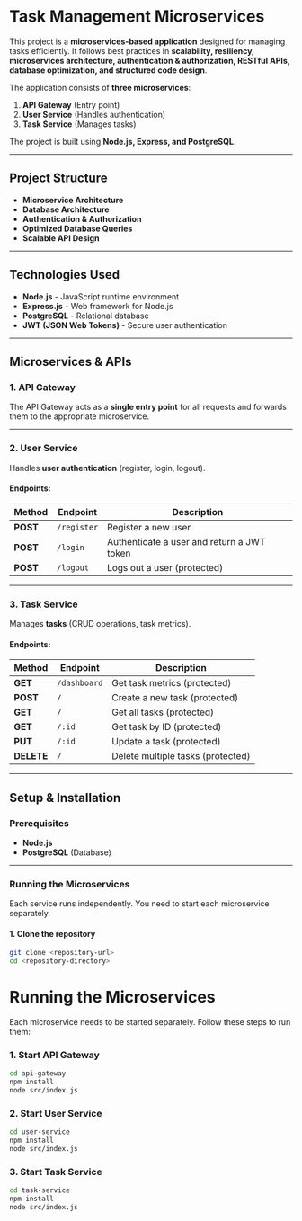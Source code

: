 # Task Management Microservices

This project is a **microservices-based application** designed for managing tasks efficiently. It follows best practices in **scalability, resiliency, microservices architecture, authentication & authorization, RESTful APIs, database optimization, and structured code design**.  

The application consists of **three microservices**:
1. **API Gateway** (Entry point)
2. **User Service** (Handles authentication)
3. **Task Service** (Manages tasks)

The project is built using **Node.js, Express, and PostgreSQL**.

---

## **Project Structure**

- **Microservice Architecture**
- **Database Architecture**
- **Authentication & Authorization**
- **Optimized Database Queries**
- **Scalable API Design**

---

## **Technologies Used**
* **Node.js** - JavaScript runtime environment  
* **Express.js** - Web framework for Node.js  
* **PostgreSQL** - Relational database  
* **JWT (JSON Web Tokens)** - Secure user authentication  

---

## **Microservices & APIs**

### **1. API Gateway**  
The API Gateway acts as a **single entry point** for all requests and forwards them to the appropriate microservice.  

---

### **2. User Service**  
Handles **user authentication** (register, login, logout).  

#### **Endpoints:**
| Method | Endpoint      | Description |
|--------|-------------|-------------|
| **POST**  | `/register`  | Register a new user |
| **POST**  | `/login`  | Authenticate a user and return a JWT token |
| **POST**  | `/logout`  | Logs out a user (protected) |

---

### **3. Task Service**  
Manages **tasks** (CRUD operations, task metrics).  

#### **Endpoints:**
| Method | Endpoint      | Description |
|--------|-------------|-------------|
| **GET**  | `/dashboard`  | Get task metrics (protected) |
| **POST**  | `/`  | Create a new task (protected) |
| **GET**  | `/`  | Get all tasks (protected) |
| **GET**  | `/:id`  | Get task by ID (protected) |
| **PUT**  | `/:id`  | Update a task (protected) |
| **DELETE**  | `/`  | Delete multiple tasks (protected) |

---

## **Setup & Installation**

### **Prerequisites**
- **Node.js**
- **PostgreSQL** (Database)

---

### **Running the Microservices**
Each service runs independently. You need to start each microservice separately.

#### **1. Clone the repository**
```bash
git clone <repository-url>
cd <repository-directory>
```

# Running the Microservices

Each microservice needs to be started separately. Follow these steps to run them:

### **1. Start API Gateway**
```bash
cd api-gateway
npm install
node src/index.js
```

### **2. Start User Service**
```bash
cd user-service
npm install
node src/index.js
```

### **3. Start Task Service**
```bash
cd task-service
npm install
node src/index.js
```
